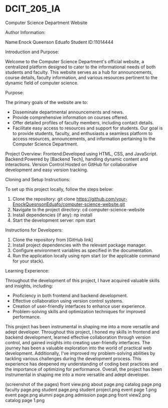 # DCIT_205_IA
Computer Science Department Website

Author Information:

Name:Enock Queenson Eduafo
Student ID:11014444


 Introduction and Purpose:

Welcome to the Computer Science Department's official website, a centralized platform designed to cater to the informational needs of both students and faculty. This website serves as a hub for announcements, course details, faculty information, and various resources pertinent to the dynamic field of computer science.

Purpose:

The primary goals of the website are to:
- Disseminate departmental announcements and news.
- Provide comprehensive information on courses offered.
- Offer detailed profiles of faculty members, including contact details.
- Facilitate easy access to resources and support for students.
Our goal is to provide students, faculty, and enthusiasts a seamless platform to access resources, announcements, and information pertaining to the Computer Science Department.

Project Overview:
Frontend:Developed using HTML, CSS, and JavaScript.
Backend:Powered by [Backend Tech], handling  dynamic content and interactions.
Version Control:Hosted on GitHub for collaborative development and easy version tracking.

Cloning and Setup Instructions:

To set up this project locally, follow the steps below:

1. Clone the repository:
git clone https://github.com/your-EnockQuesnsonEduafo/computer-science-website.git
2. Navigate to the project directory:
cd computer-science-website
3. Install dependencies (if any):
пр install
4. Start the development server:
npm start

Instructions for Developers:
1. Clone the repository from [GitHub link]
2. Install project dependencies with the relevant package manager.
3. Configure environment variables as specified in the documentation.
4. Run the application locally using npm start (or the applicable command for your stack).

 Learning Experience:

Throughout the development of this project, I have acquired valuable skills and insights, including:
- Proficiency in both frontend and backend development.
- Effective collaboration using version control systems.
- Creation of user-friendly interfaces to enhance user experience.
- Problem-solving skills and optimization techniques for improved performance.

This project has been instrumental in shaping me into a more versatile and adept developer.
Throughout this project, I honed my skills in frontend and backend development, learned effective collaboration through version control, and gained insights into creating user-friendly interfaces. The journey has been a valuable exploration into the world of practical web development.
Additionally, I've improved my problem-solving abilities by tackling various challenges during the development process. This experience has deepened my understanding of coding best practices and the importance of optimizing for performance. Overall, the project has been instrumental in shaping me into a more versatile and adept developer.


(screenshot of the pages)
front  view.png
about page.png
catalog page.png
faculty page.png
student page.png
student project.png
event page 1.png
event page.png
alumni page.png
admission page.png
front view2.png
catalog page 1.png
